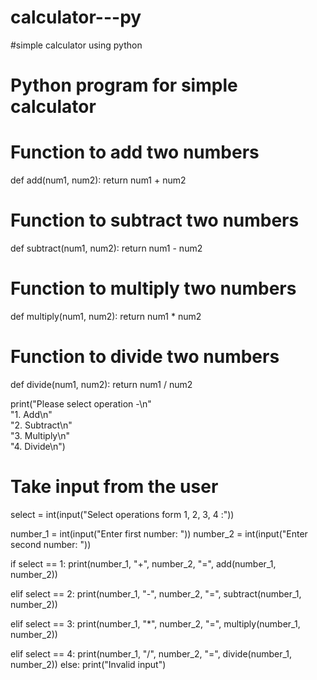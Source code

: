 # calculator---py
#simple calculator using python
# Python program for simple calculator

# Function to add two numbers
def add(num1, num2):
	return num1 + num2

# Function to subtract two numbers
def subtract(num1, num2):
	return num1 - num2

# Function to multiply two numbers
def multiply(num1, num2):
	return num1 * num2

# Function to divide two numbers
def divide(num1, num2):
	return num1 / num2

print("Please select operation -\n" \
		"1. Add\n" \
		"2. Subtract\n" \
		"3. Multiply\n" \
		"4. Divide\n")


# Take input from the user
select = int(input("Select operations form 1, 2, 3, 4 :"))

number_1 = int(input("Enter first number: "))
number_2 = int(input("Enter second number: "))

if select == 1:
	print(number_1, "+", number_2, "=",
					add(number_1, number_2))

elif select == 2:
	print(number_1, "-", number_2, "=",
					subtract(number_1, number_2))

elif select == 3:
	print(number_1, "*", number_2, "=",
					multiply(number_1, number_2))

elif select == 4:
	print(number_1, "/", number_2, "=",
					divide(number_1, number_2))
else:
	print("Invalid input")
